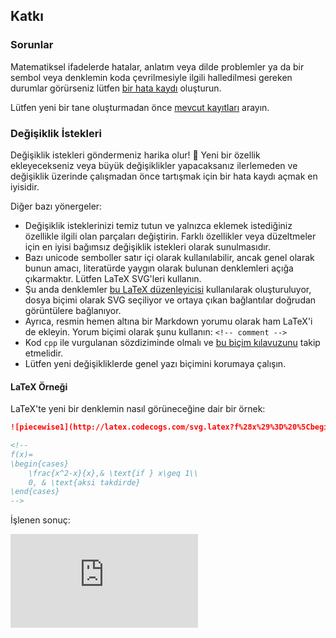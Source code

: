 ## Katkı

### Sorunlar

Matematiksel ifadelerde hatalar, anlatım veya dilde problemler ya da bir sembol veya denklemin koda çevrilmesiyle ilgili halledilmesi gereken durumlar görürseniz lütfen [bir hata kaydı](https://github.com/maidis/kod-olarak-matematik-cpp/issues/new) oluşturun.

Lütfen yeni bir tane oluşturmadan önce [mevcut kayıtları](https://github.com/maidis/kod-olarak-matematik-cpp/issues) arayın.

### Değişiklik İstekleri

Değişiklik istekleri göndermeniz harika olur! :tada: Yeni bir özellik ekleyecekseniz veya büyük değişiklikler yapacaksanız ilerlemeden ve değişiklik üzerinde çalışmadan önce tartışmak için bir hata kaydı açmak en iyisidir.

Diğer bazı yönergeler:

- Değişiklik isteklerinizi temiz tutun ve yalnızca eklemek istediğiniz özellikle ilgili olan parçaları değiştirin. Farklı özellikler veya düzeltmeler için en iyisi bağımsız değişiklik istekleri olarak sunulmasıdır.
- Bazı unicode semboller satır içi olarak kullanılabilir, ancak genel olarak bunun amacı, literatürde yaygın olarak bulunan denklemleri açığa çıkarmaktır. Lütfen LaTeX SVG'leri kullanın.
- Şu anda denklemler [bu LaTeX düzenleyicisi](http://www.codecogs.com/latex/eqneditor.php) kullanılarak oluşturuluyor, dosya biçimi olarak SVG seçiliyor ve ortaya çıkan bağlantılar doğrudan görüntülere bağlanıyor.
- Ayrıca, resmin hemen altına bir Markdown yorumu olarak ham LaTeX'i de ekleyin. Yorum biçimi olarak şunu kullanın: `<!-- comment -->`
- Kod `cpp` ile vurgulanan sözdiziminde olmalı ve [bu biçim kılavuzunu](https://github.com/isocpp/CppCoreGuidelines/blob/master/CppCoreGuidelines.md) takip etmelidir.
- Lütfen yeni değişikliklerde genel yazı biçimini korumaya çalışın.

#### LaTeX Örneği

LaTeX'te yeni bir denklemin nasıl görüneceğine dair bir örnek:

```md
![piecewise1](http://latex.codecogs.com/svg.latex?f%28x%29%3D%20%5Cbegin%7Bcases%7D%20%5Cfrac%7Bx%5E2-x%7D%7Bx%7D%2C%26%20%5Ctext%7Bif%20%7D%20x%5Cgeq%201%5C%5C%200%2C%20%26%20%5Ctext%7Botherwise%7D%20%5Cend%7Bcases%7D)

<!--    
f(x)= 
\begin{cases}
    \frac{x^2-x}{x},& \text{if } x\geq 1\\
    0, & \text{aksi takdirde}
\end{cases} 
-->
```

İşlenen sonuç:

![piecewise1](http://latex.codecogs.com/svg.latex?f%28x%29%3D%20%5Cbegin%7Bcases%7D%20%5Cfrac%7Bx%5E2-x%7D%7Bx%7D%2C%26%20%5Ctext%7Bif%20%7D%20x%5Cgeq%201%5C%5C%200%2C%20%26%20%5Ctext%7Baksi%20takdirde%7D%20%5Cend%7Bcases%7D)
